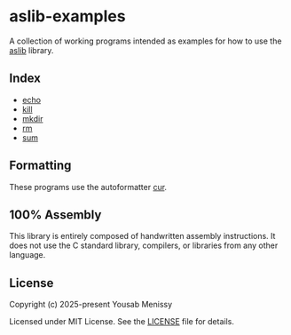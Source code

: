 # aslib-examples
A collection of working programs intended as examples for how to use the [aslib](https://https://github.com/yousabmenissy/aslib) library.

## Index
- [echo](https://https://github.com/yousabmenissy/aslib/tree/main/echo)
- [kill](https://https://github.com/yousabmenissy/aslib/tree/main/kill)
- [mkdir](https://https://github.com/yousabmenissy/aslib/tree/main/mkdir)
- [rm](https://https://github.com/yousabmenissy/aslib/tree/main/rm)
- [sum](https://https://github.com/yousabmenissy/aslib/tree/main/sum)

## Formatting
These programs use the autoformatter [cur](https://https://github.com/yousabmenissy/aslib).

## 100% Assembly
This library is entirely composed of handwritten assembly instructions. It does not use the C standard library, compilers, or libraries from any other language.

## License
Copyright (c) 2025-present Yousab Menissy

Licensed under MIT License. See the [LICENSE](LICENSE) file for details.